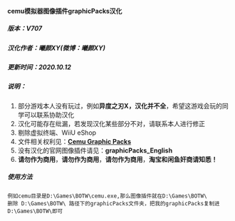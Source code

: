 #### cemu模拟器图像插件graphicPacks汉化

##### 版本：V707

##### 汉化作者：曦颜XY(微博：曦颜XY)

##### 更新时间：2020.10.12

##### 说明：

1. 部分游戏本人没有玩过，例如**异度之刃X，汉化并不全**，希望这游戏会玩的同学可以联系协助汉化
2. 汉化可能存在纰漏，若发现汉化某些部分不对，请联系本人进行修正
3. 剔除虚拟终端、WiiU eShop
4. 文件相关权利见：[**Cemu Graphic Packs**](https://slashiee.github.io/cemu_graphic_packs/)
5. 没有汉化的官网图像插件请见：**graphicPacks_English**
6. **请勿作为商用**，**请勿作为商用**，**请勿作为商用**，**淘宝和闲鱼奸商请知悉！**

##### 使用方法
    例如cemu目录是D:\Games\BOTW\cemu.exe,那么图像插件就在D:\Games\BOTW\
    删除 D:\Games\BOTW\ 路径下的graphicPacks文件夹，把我的graphicPacks复制进D:\Games\BOTW\即可
